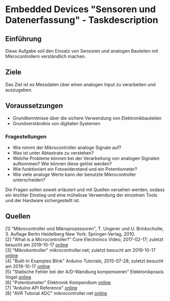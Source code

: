 # Embedded Devices "Sensoren und Datenerfassung" - Taskdescription

## Einführung
Diese Aufgabe soll den Einsatz von Sensoren und analogen Bauteilen mit Mikrocontrollern verständlich machen.

## Ziele
Das Ziel ist es Messdaten über einen analogen Input zu verarbeiten und auszugeben.

## Voraussetzungen
* Grundkenntnisse über die sichere Verwendung von Elektronikbauteilen
* Grundverständnis von digitalen Systemen

### Fragestellungen
* Wie nimmt der Mikrocontroller analoge Signale auf?
* Was ist unter Abtastrate zu verstehen?
* Welche Probleme können bei der Verarbeitung von analogen Signalen aufkommen? Wie können diese gelöst werden?
* Wie funktioniert ein Fotowiderstand und ein Potentiometer?
* Wie viele analoge Werte kann der benutzte Mikrocontroller unterscheiden?

Die Fragen sollen soweit erläutert und mit Quellen versehen werden, sodass ein leichter Einstieg und eine mühelose Verwendung der einzelnen Tools und der Hardware sichergestellt ist.

## Quellen
[1] "Mikrocontroller und Mikroprozessoren", T. Ungerer und U. Brinkschulte, 3. Auflage Berlin Heidelberg New York: Springer-Verlag, 2010.  
[2] "What is a Microcontroller?" Core Electronics Video, 2017-02-17; zuletzt besucht am 2019-10-17 [online](https://core-electronics.com.au/tutorials/arduino-workshop-for-beginners.html)  
[3] "Mikrokontroller" mikrocontroller.net; zuletzt besucht am 2019-10-17 [online](https://www.mikrocontroller.net/articles/Mikrocontroller)  
[4] "Built-In Examples Blink" Arduino Tutorials, 2015-07-28; zuletzt besucht am 2019-10-17 [online](https://www.arduino.cc/en/Tutorial/Blink)  
[5] "Statische Fehler bei der A/D-Wandlung kompensieren" Elektronikpraxis Vogel [online](https://www.elektronikpraxis.vogel.de/statische-fehler-bei-der-a-d-wandlung-kompensieren-a-107429/)  
[6] "Potentiometer" Elektronik Kompendium [online](https://www.elektronik-kompendium.de/sites/bau/1501011.htm)  
[7] "Arduino API Reference" [online](https://www.arduino.cc/reference/en/language/functions/analog-io/analogread/)  
[8] "AVR Tutorial ADC" mikrocontroller.net [online](https://www.mikrocontroller.net/articles/AVR-Tutorial:_ADC)  

